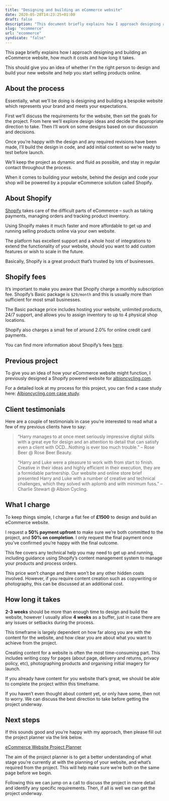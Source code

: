 ```yaml
---
title: "Designing and building an eCommerce website"
date: 2020-05-28T14:23:25+01:00
draft: false
description: "This document briefly explains how I approach designing and building an eCommerce website, how much it will cost and how long it takes."
slug: "ecommerce"
url: "ecommerce"
syndicate: "false"
---
```


This page briefly explains how I approach designing and building an eCommerce website, how much it costs and how long it takes.

This should give you an idea of whether I'm the right person to design and build your new website and help you start selling products online.

## About the process

Essentially, what we’ll be doing is designing and building a bespoke website which represents your brand and meets your expectations.

First we’ll discuss the requirements for the website, then set the goals for the project. From here we’ll explore design ideas and decide the appropriate direction to take. Then I’ll work on some designs based on our discussion and decisions.

Once you’re happy with the design and any required revisions have been made, I’ll build the design in code, and add initial content so we’re ready to test before launch.

We’ll keep the project as dynamic and fluid as possible, and stay in regular contact throughout the process.

When it comes to building your website, behind the design and code your shop will be powered by a popular eCommerce solution called Shopify.

## About Shopify

[Shopify](https://www.shopify.com/) takes care of the difficult parts of eCommerce – such as taking payments, managing orders and tracking product inventory.

Using Shopify makes it much faster and more affordable to get up and running selling products online via your own website.

The platform has excellent support and a whole host of integrations to extend the functionality of your website, should you want to add custom features or wish to scale in the future.

Basically, Shopify is a great product that’s trusted by lots of businesses.

## Shopify fees

It’s important to make you aware that Shopify charge a monthly subscription fee. Shopify’s Basic package is `$29/month` and this is usually more than sufficient for most small businesses.

The Basic package price includes hosting your website, unlimited products, 24/7 support, and allows you to assign inventory to up to 4 physical shop locations.

Shopify also charges a small fee of around 2.0% for online credit card payments.

You can find more information about Shopify’s fees [here](https://www.shopify.co.uk/pricing).

## Previous project

To give you an idea of how your eCommerce website might function, I previously designed a Shopify powered website for [albioncycling.com](https://www.albioncycling.com/).

For a detailed look at my process for this project, you can find a case study here: [Albioncycling.com case study](https://harrycresswell.com/projects/albion/).

## Client testimonials

Here are a couple of testimonials in case you’re interested to read what a few of my previous clients have to say:

> “Harry manages to at once meet seriously impressive digital skills with a great eye for design and an attention to detail that can satisfy even a client with OCD...Nothing is ever too much trouble.”
> – Rose Beer @ Rose Beer Beauty.

> “Harry and Luke were a pleasure to work with from start to finish. Creative in their ideas and highly efficient in their execution, they are a formidable partnership. Our website and online store brief presented Harry and Luke with a number of creative and technical challenges, which they solved with aplomb and with minimum fuss.” – Charlie Stewart @ Albion Cycling.

## What I charge

To keep things simple, I charge a flat fee of **£1500** to design and build an eCommerce website.

I request a **50% payment upfront** to make sure we’re both committed to the project, and **50% on completion**. I only request the final payment once you’ve confirmed you’re happy with the final outcome.

This fee covers any technical help you may need to get up and running, including guidance using Shopify’s content management system to manage your products and process orders.

This price won’t change and there won’t be any other hidden costs involved. However, if you require content creation such as copywriting or photography, this can be discussed at an additional cost.

## How long it takes

**2-3 weeks** should be more than enough time to design and build the website, however I usually allow **4 weeks** as a buffer, just in case there are any issues or setbacks during the process.

This timeframe is largely dependent on how far along you are with the content for the website, and how clear you are about what you want to achieve from the project.

Creating content for a website is often the most time-consuming part. This includes writing copy for pages (about page, delivery and returns, privacy policy, etc), photographing products and organising initial imagery for launch.

If you already have content for you website that’s great, we should be able to complete the project within this timeframe.

If you haven’t even thought about content yet, or only have some, then not to worry.
We can discuss the best direction to take before getting the project underway.

## Next steps

If this sounds good and you’re happy with my approach, then please fill out the project planner via the link below.

[eCommerce Website Project Planner](https://harrycresswell.typeform.com/to/JlvvVS)

The aim of the project planner is to get a better understanding of what stage you’re currently at with the planning of your website, and what’s required from the project. This will help make sure we’re both on the same page before we begin.

Following this we can jump on a call to discuss the project in more detail and identify any specific requirements. Then, if all is well we can get the project underway.
